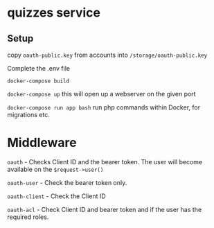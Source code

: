 # quizzes service


## Setup

copy ```oauth-public.key``` from accounts into ```/storage/oauth-public.key```

Complete the .env file

``docker-compose build``

``docker-compose up`` this will open up a webserver on the given port

``docker-compose run app bash`` run php commands within Docker, for migrations etc.


# Middleware

```oauth``` - Checks Client ID and the bearer token. The user will become available on the ```$request->user()```

``oauth-user`` - Check the bearer token only. 

``oauth-client`` - Check the Client ID

``oauth-acl`` - Check Client ID and bearer token and if the user has the required roles. 
